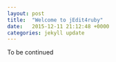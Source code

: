 ```yaml
---
layout: post
title:  "Welcome to jEdit4ruby"
date:   2015-12-11 21:12:48 +0000
categories: jekyll update
---
```

To be continued
